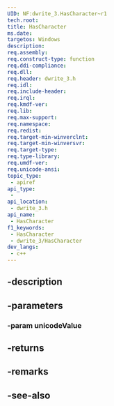 ```yaml
---
UID: NF:dwrite_3.HasCharacter~r1
tech.root: 
title: HasCharacter
ms.date: 
targetos: Windows
description: 
req.assembly: 
req.construct-type: function
req.ddi-compliance: 
req.dll: 
req.header: dwrite_3.h
req.idl: 
req.include-header: 
req.irql: 
req.kmdf-ver: 
req.lib: 
req.max-support: 
req.namespace: 
req.redist: 
req.target-min-winverclnt: 
req.target-min-winversvr: 
req.target-type: 
req.type-library: 
req.umdf-ver: 
req.unicode-ansi: 
topic_type:
 - apiref
api_type:
 - 
api_location:
 - dwrite_3.h
api_name:
 - HasCharacter
f1_keywords:
 - HasCharacter
 - dwrite_3/HasCharacter
dev_langs:
 - c++
---
```


## -description

## -parameters

### -param unicodeValue

## -returns

## -remarks

## -see-also


